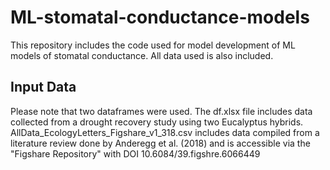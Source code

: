 # ML-stomatal-conductance-models

This repository includes the code used for model development of ML models of stomatal conductance. All data used is also included.

## Input Data

Please note that two dataframes were used. The df.xlsx file includes data collected from a drought recovery study using two Eucalyptus hybrids. AllData_EcologyLetters_Figshare_v1_318.csv includes data compiled from a literature review done by Anderegg et al. (2018) and is accessible via the "Figshare Repository" with DOI 10.6084/39.figshre.6066449
